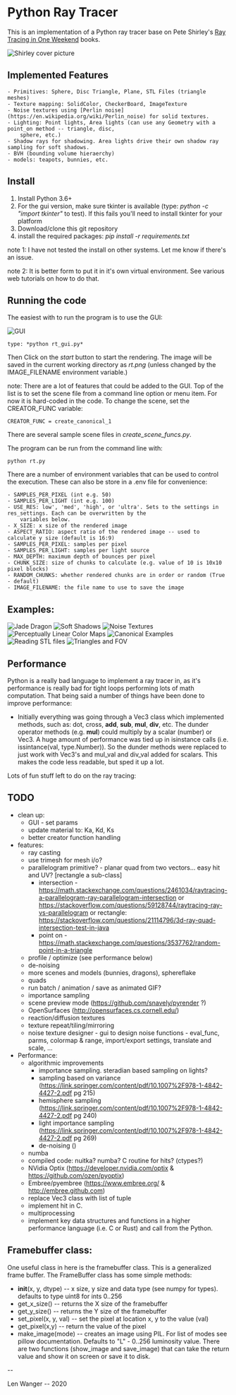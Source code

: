 # Python Ray Tracer

This is an implementation of a Python ray tracer base on Pete Shirley's [Ray Tracing in One Weekend](https://raytracing.github.io/) books.

![Shirley cover picture](images/cover_image.png)

## Implemented Features

    - Primitives: Sphere, Disc Triangle, Plane, STL Files (triangle meshes)
    - Texture mapping: SolidColor, CheckerBoard, ImageTexture
    - Noise textures using [Perlin noise](https://en.wikipedia.org/wiki/Perlin_noise) for solid textures.
    - Lighting: Point lights, Area lights (can use any Geometry with a point_on method -- triangle, disc, 
        sphere, etc.) 
    - Shadow rays for shadowing. Area lights drive their own shadow ray sampling for soft shadows.
    - BVH (bounding volume hieraerchy)
    - models: teapots, bunnies, etc.

## Install

1. Install Python 3.6+
2. For the gui version, make sure tkinter is available (type: *python -c "import tkinter"* to test). If this fails
you'll need to install tkinter for your platform
3. Download/clone this git repository
4. install the required packages: *pip install -r requirements.txt*

note 1: I have not tested the install on other systems. Let me know if there's an issue.

note 2: It is better form to put it in it's own virtual environment. See various web tutorials on how to do that.

## Running the code

The easiest with to run the program is to use the GUI:

![GUI](images/gui.png)

    type: *python rt_gui.py*
    
Then Click on the *start* button to start the rendering. The image will be saved in the current working directory
as *rt.png* (unless changed by the IMAGE_FILENAME environment variable.)
    
note: There are a lot of features that could be added to the GUI. Top of the list is to set the scene file from a
command line option or menu item. For now it is hard-coded in the code. To change the scene, set the 
CREATOR_FUNC variable:

    CREATOR_FUNC = create_canonical_1
    
There are several sample scene files in *create_scene_funcs.py*.    

The program can be run from the command line with:

    python rt.py

There are a number of environment variables that can be used to control the execution. These can also be store
in a .env file for convenience:

    - SAMPLES_PER_PIXEL (int e.g. 50)
    - SAMPLES_PER_LIGHT (int e.g. 100)
    - USE_RES: low', 'med', 'high', or 'ultra'. Sets to the settings in res_settings. Each can be overwritten by the
        variables below.
    - X_SIZE: x size of the rendered image
    - ASPECT_RATIO: aspect ratio of the rendered image -- used to calculate y size (default is 16:9)
    - SAMPLES_PER_PIXEL: samples per pixel
    - SAMPLES_PER_LIGHT: samples per light source
    - MAX_DEPTH: maximum depth of bounces per pixel
    - CHUNK_SIZE: size of chunks to calculate (e.g. value of 10 is 10x10 pixel blocks)
    - RANDOM_CHUNKS: whether rendered chunks are in order or random (True - default)
    - IMAGE_FILENAME: the file name to use to save the image

## Examples:

![Jade Dragon](images/jade_dragon.png)
![Soft Shadows](images/green_dragon.png)
![Noise Textures](images/noise_1.png)
![Perceptually Linear Color Maps](images/fire_texture.png)
![Canonical Examples](images/soft_shadow.png)
![Reading STL files](images/gyroid.png)
![Triangles and FOV](images/sphere_and_triangles.png)


## Performance

Python is a really bad language to implement a ray tracer in, as it's performance is really bad for tight loops
performing lots of math computation. That being said a number of things have been done to improve performance:
 
- Initially everything was going through a Vec3 class which implemented methods, such as: dot, cross, __add__, 
__sub__, __mul__, __div__, etc. The dunder operator methods (e.g. __mul__) could multiply by a scalar (number)
or Vec3. A huge amount of performance was tied up in isinstance calls (i.e. issintance(val, type.Number)). So the
dunder methods were replaced to just work with Vec3's and mul_val and div_val added for scalars. This makes the code
less readable, but sped it up a lot.

Lots of fun stuff left to do on the ray tracing:

## TODO

- clean up:
    - GUI - set params
    - update material to: Ka, Kd, Ks
    - better creator function handling
- features:
    - ray casting
    - use trimesh for mesh i/o?
    - parallelogram primitive? - planar quad from two vectors... easy hit and UV? [rectangle a sub-class]
        - intersection - https://math.stackexchange.com/questions/2461034/raytracing-a-parallelogram-ray-parallelogram-intersection
            or https://stackoverflow.com/questions/59128744/raytracing-ray-vs-parallelogram
            or rectangle: https://stackoverflow.com/questions/21114796/3d-ray-quad-intersection-test-in-java
        - point on - https://math.stackexchange.com/questions/3537762/random-point-in-a-triangle
    - profile / optimize (see performance below)
    - de-noising
    - more scenes and models (bunnies, dragons), sphereflake
    - quads
    - run batch / animation / save as animated GIF?
    - importance sampling
    - scene preview mode (https://github.com/snavely/pyrender ?)
    - OpenSurfaces (http://opensurfaces.cs.cornell.edu/)
    - reaction/diffusion textures
    - texture repeat/tiling/mirroring
    - noise texture designer - gui to design noise functions - eval_func, parms, 
        colormap & range, import/export settings, translate and scale, ...
- Performance:
    - algorithmic improvements 
        - importance sampling. steradian based sampling on lights?
        - sampling based on variance (https://link.springer.com/content/pdf/10.1007%2F978-1-4842-4427-2.pdf pg 215)
        - hemisphere sampling (https://link.springer.com/content/pdf/10.1007%2F978-1-4842-4427-2.pdf pg 240)
        - light importance sampling (https://link.springer.com/content/pdf/10.1007%2F978-1-4842-4427-2.pdf pg 269)
        - de-noising ()
    - numba
    - compiled code: nuitka? numba? C routine for hits? (ctypes?)
    - NVidia Optix (https://developer.nvidia.com/optix & https://github.com/ozen/pyoptix)
    - Embree/pyembree (https://www.embree.org/ & http://embree.github.com)    
    - replace Vec3 class with list of tuple
    - implement hit in C.
    - multiprocessing
    - implement key data structures and functions in a higher performance language (i.e. C or Rust) and call from the
        Python.

## Framebuffer class:

One useful class in here is the framebuffer class. This is a generalized frame buffer. The FrameBuffer class has some 
simple methods:

- __init__(x, y, dtype) -- x size, y size and data type (see numpy for types). defaults to type uint8 for ints 0..256
- get_x_size() -- returns the X size of the framebuffer
- get_y_size() -- returns the Y size of the framebuffer
- set_pixel(x, y, val) -- set the pixel at location x, y to the value (val)
- get_pixel(x,y) -- return the value of the pixel
- make_image(mode) -- creates an image using PIL. For list of modes see pillow documentation. Defaults to "L" - 0..256 luminosity value. There are two functions (show_image and save_image) that can take the return value and show it on screen or save it to disk.

--

Len Wanger -- 2020
